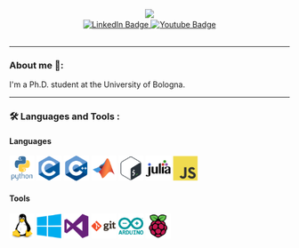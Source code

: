 <div id="header" align="center">
  <img src="https://media.giphy.com/media/SHjOSDkKZ18qOHA5B5/giphy.gif" width="200"/>


<div id="badges">
  <a href="https://Michele231.github.io/vitae/cv.pdf">
    <img src="https://img.shields.io/badge/CV-blue?style=for-the-badge&logo=read.cv&logoColor=white" alt="LinkedIn Badge"/>
  </a>
  <a href="https://www.unibo.it/sitoweb/michele.martinazzo2">
    <img src="https://img.shields.io/badge/UNIBO-red?style=for-the-badge" alt="Youtube Badge"/>
  </a>
</div>

<img src="https://komarev.com/ghpvc/?username=Michele231&color=blueviolet&style=for-the-badge" alt=""/>

</div>

***

### About me 👋:

I'm a Ph.D. student at the University of Bologna.  

***

### :hammer_and_wrench: Languages and Tools :

#### Languages
<div>
  <img src="https://github.com/devicons/devicon/blob/master/icons/python/python-original-wordmark.svg" title="python" **alt="python" width="45" height="45"/>
  <img src="https://github.com/devicons/devicon/blob/master/icons/c/c-original.svg" title="C" **alt="C" width="45" height="45"/>
  <img src="https://github.com/devicons/devicon/blob/master/icons/cplusplus/cplusplus-original.svg" title="C++" **alt="C++" width="45" height="45"/>
  <img src="https://github.com/devicons/devicon/blob/master/icons/matlab/matlab-original.svg" title="Matlab" **alt="matlab" width="45" height="45"/>
  <img src="https://github.com/devicons/devicon/blob/master/icons/bash/bash-original.svg" title="Bash" **alt="Bash" width="45" height="45"/>
  <img src="https://github.com/devicons/devicon/blob/master/icons/julia/julia-original-wordmark.svg" title="Julia" **alt="Julia" width="45" height="45"/>
  <img src="https://github.com/devicons/devicon/blob/master/icons/javascript/javascript-original.svg" title="JavaScript" alt="JavaScript" width="45" height="45"/>&nbsp;
</div>

#### Tools

<div>
  <img src="https://github.com/devicons/devicon/blob/master/icons/linux/linux-original.svg" title="Linux" **alt="Linux" width="45" height="45"/>
  <img src="https://github.com/devicons/devicon/blob/master/icons/windows8/windows8-original.svg" title="Windows" **alt="Windows" width="45" height="45"/>
  <img src="https://github.com/devicons/devicon/blob/master/icons/visualstudio/visualstudio-plain.svg" title="Visual Studio" **alt="Visual Studio" width="45" height="45"/>
  <img src="https://github.com/devicons/devicon/blob/master/icons/git/git-original-wordmark.svg" title="Git" **alt="Git" width="45" height="45"/>
  <img src="https://github.com/devicons/devicon/blob/master/icons/arduino/arduino-original-wordmark.svg" title="Arduino" **alt="Arduino" width="45" height="45"/>
  <img src="https://github.com/devicons/devicon/blob/master/icons/raspberrypi/raspberrypi-original.svg" title="Raspberry Pi" **alt="Raspberry Pi" width="45" height="45"/>
</div>


<!---[Here](https://Michele231.github.io/vitae/cv.pdf) my CV!--->

